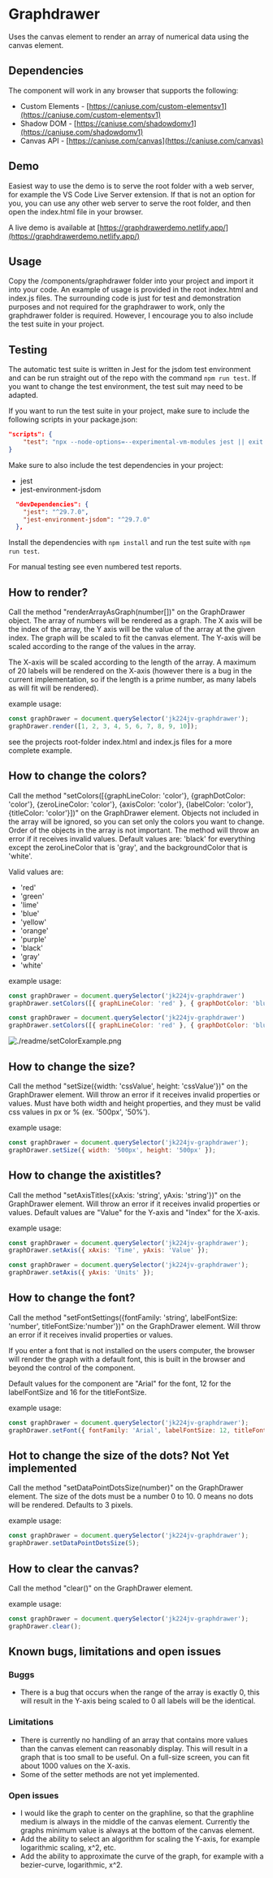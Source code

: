 # Graphdrawer

Uses the canvas element to render an array of numerical data using the canvas element.

## Dependencies

The component will work in any browser that supports the following:

* Custom Elements - [https://caniuse.com/custom-elementsv1](https://caniuse.com/custom-elementsv1)
* Shadow DOM - [https://caniuse.com/shadowdomv1](https://caniuse.com/shadowdomv1)
* Canvas API - [https://caniuse.com/canvas](https://caniuse.com/canvas)

## Demo

Easiest way to use the demo is to serve the root folder with a web server, for example the VS Code Live Server extension.
If that is not an option for you, you can use any other web server to serve the root folder, and then open the index.html file in your browser.

A live demo is available at [https://graphdrawerdemo.netlify.app/](https://graphdrawerdemo.netlify.app/)

## Usage

Copy the /components/graphdrawer folder into your project and import it into your code.
An example of usage is provided in the root index.html and index.js files.
The surrounding code is just for test and demonstration purposes and not required for the graphdrawer to work,
only the graphdrawer folder is required. However, I encourage you to also include the test suite in your project.

## Testing

The automatic test suite is written in Jest for the jsdom test environment and can be run straight out of the repo with the command `npm run test`.
If you want to change the test environment, the test suit may need to be adapted.

If you want to run the test suite in your project, make sure to include the following scripts in your package.json:

```json
"scripts": {
    "test": "npx --node-options=--experimental-vm-modules jest || exit 0",
}
```

Make sure to also include the test dependencies in your project:

* jest
* jest-environment-jsdom

```json
  "devDependencies": {
    "jest": "^29.7.0",
    "jest-environment-jsdom": "^29.7.0"
  },
```

Install the dependencies with `npm install` and run the test suite with `npm run test`.

For manual testing see even numbered test reports.

## How to render?

Call the method "renderArrayAsGraph(number[])" on the GraphDrawer object. The array of numbers will be rendered as a graph.
The X axis will be the index of the array, the Y axis will be the value of the array at the given index.
The graph will be scaled to fit the canvas element.
The Y-axis will be scaled according to the range of the values in the array.

The X-axis will be scaled according to the length of the array.
A maximum of 20 labels will be rendered on the X-axis
(however there is a bug in the current implementation, so if the length is a prime number, as many labels as will fit will be rendered).

example usage:

```javascript
const graphDrawer = document.querySelector('jk224jv-graphdrawer');
graphDrawer.render([1, 2, 3, 4, 5, 6, 7, 8, 9, 10]);
```

see the projects root-folder index.html and index.js files for a more complete example.

## How to change the colors?

Call the method "setColors([{graphLineColor: 'color'}, {graphDotColor: 'color'}, {zeroLineColor: 'color'}, {axisColor: 'color'}, {labelColor: 'color'}, {titleColor: 'color'}])" on the GraphDrawer element.
Objects not included in the array will be ignored, so you can set only the colors you want to change.
Order of the objects in the array is not important.
The method will throw an error if it receives invalid values.
Default values are: 'black' for everything except the zeroLineColor that is 'gray', and the backgroundColor that is 'white'.

Valid values are:

* 'red'
* 'green'
* 'lime'
* 'blue'
* 'yellow'
* 'orange'
* 'purple'
* 'black'
* 'gray'
* 'white'

example usage:

```javascript
const graphDrawer = document.querySelector('jk224jv-graphdrawer')
graphDrawer.setColors([{ graphLineColor: 'red' }, { graphDotColor: 'blue' }, { zeroLineColor: 'black' }, { axisColor: 'green' }, { labelColor: 'orange' }, { titleColor: 'lime' }, { backgroundColor: 'white' }])
```

```javascript
const graphDrawer = document.querySelector('jk224jv-graphdrawer')
graphDrawer.setColors([{ graphLineColor: 'red' }, { graphDotColor: 'blue' }, { zeroLineColor: 'black' }])
```

![./readme/setColorExample.png](./readme/setColorExample.png)

## How to change the size?

Call the method "setSize({width: 'cssValue', height: 'cssValue'})" on the GraphDrawer element.
Will throw an error if it receives invalid properties or values.
Must have both width and height properties, and they must be valid css values in px or % (ex. '500px', '50%').

example usage:

```javascript
const graphDrawer = document.querySelector('jk224jv-graphdrawer');
graphDrawer.setSize({ width: '500px', height: '500px' });
```

## How to change the axistitles?

Call the method "setAxisTitles({xAxis: 'string', yAxis: 'string'})" on the GraphDrawer element.
Will throw an error if it receives invalid properties or values.
Default values are "Value" for the Y-axis and "Index" for the X-axis.

example usage:

```javascript
const graphDrawer = document.querySelector('jk224jv-graphdrawer');
graphDrawer.setAxis({ xAxis: 'Time', yAxis: 'Value' });
```

```javascript
const graphDrawer = document.querySelector('jk224jv-graphdrawer');
graphDrawer.setAxis({ yAxis: 'Units' });
```

## How to change the font?

Call the method "setFontSettings({fontFamily: 'string', labelFontSize: 'number', titleFontSize:'number'})" on the GraphDrawer element.
Will throw an error if it receives invalid properties or values.

If you enter a font that is not installed on the users computer,
the browser will render the graph with a default font,
this is built in the browser and beyond the control of the component.

Default values for the component are "Arial" for the font, 12 for the labelFontSize and 16 for the titleFontSize.

example usage:

```javascript
const graphDrawer = document.querySelector('jk224jv-graphdrawer');
graphDrawer.setFont({ fontFamily: 'Arial', labelFontSize: 12, titleFontSize: 16 });
```

## Hot to change the size of the dots? Not Yet implemented

Call the method "setDataPointDotsSize(number)" on the GraphDrawer element.
The size of the dots must be a number 0 to 10. 0 means no dots will be rendered. Defaults to 3 pixels.

example usage:

```javascript
const graphDrawer = document.querySelector('jk224jv-graphdrawer');
graphDrawer.setDataPointDotsSize(5);
```

## How to clear the canvas?

Call the method "clear()" on the GraphDrawer element.

example usage:

```javascript
const graphDrawer = document.querySelector('jk224jv-graphdrawer');
graphDrawer.clear();
```

## Known bugs, limitations and open issues

### Buggs

* There is a bug that occurs when the range of the array is exactly 0, this will result in the Y-axis being scaled to 0 all labels will be the identical.

### Limitations

* There is currently no handling of an array that contains more values than the canvas element can reasonably display. This will result in a graph that is too small to be useful. On a full-size screen, you can fit about 1000 values on the X-axis.
* Some of the setter methods are not yet implemented.

### Open issues

* I would like the graph to center on the graphline, so that the graphline medium is always in the middle of the canvas element. Currently the graphs minimum value is always at the bottom of the canvas element.
* Add the ability to select an algorithm for scaling the Y-axis, for example logarithmic scaling, x^2, etc.
* Add the ability to approximate the curve of the graph, for example with a bezier-curve, logarithmic, x^2.
